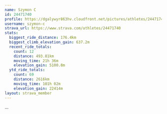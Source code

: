 ```yaml
---
name: Szymon C
id: 24471740
profile: https://dgalywyr863hv.cloudfront.net/pictures/athletes/24471740/7213253/2/large.jpg
username: szymon-c
strava_url: https://www.strava.com/athletes/24471740
stats:
  biggest_ride_distance: 176.4km
  biggest_climb_elevation_gain: 637.2m
  recent_ride_totals:
    count: 12
    distance: 493.81km
    moving_time: 21h 36m
    elevation_gain: 5100.8m
  ytd_ride_totals:
    count: 69
    distance: 2616km
    moving_time: 101h 02m
    elevation_gain: 22414m
layout: strava_member
--- 
```

...
